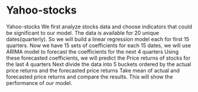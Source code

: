 # Yahoo-stocks
Yahoo-stocks
 We first analyze stocks data and choose indicators that could be significant to our model. 
The data is available for 20 unique dates(quarterly). So we will build a linear regression model each for first 15 quarters.
Now we have 15 sets of coefficients for each 15 dates, we will use ARIMA model to forecast the coefficients for the next 4 quarters
Using these forecasted coefficients, we will predict the Price returns of stocks for the last 4 quarters
Next divide the data into 5 buckets ordered by the actual price returns and the forecasted price returns
Take mean of actual and forecasted price returns and compare the results. This will show the performance of our model.
